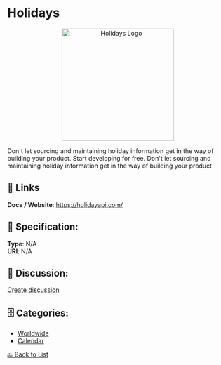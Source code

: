 # Holidays
<p align="center">
    <img width="256" src="https://raw.githubusercontent.com/apis-list/apis-list/main/apis/holidays/logo_256x256.png" alt="Holidays Logo"/>
</p>

Don't let sourcing and maintaining holiday information get in the way of building your product.  Start developing for free.  Don't let sourcing and maintaining holiday information get in the way of building your product

##  🔗 Links
**Docs / Website**: https://holidayapi.com/

## 🧬 Specification:
**Type**: N/A  
**URI**: N/A

## 💬 Discussion:
[Create discussion](https://github.com/apis-list/apis-list/discussions/new)

## 🗄️ Categories:
- [Worldwide](https://github.com/apis-list/apis-list#worldwide)
- [Calendar](https://github.com/apis-list/apis-list#calendar)




[🔙 Back to List](https://github.com/apis-list/apis-list)

